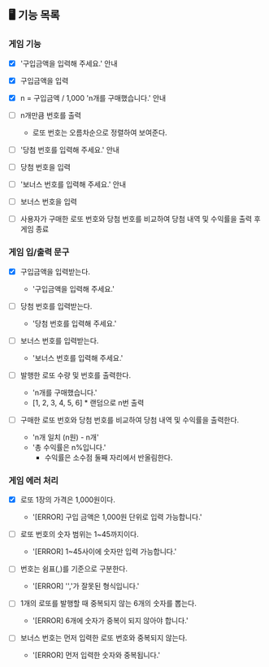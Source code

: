 ## 🖥️ 기능 목록

### 게임 기능
- [x] '구입금액을 입력해 주세요.' 안내

- [x] 구입금액을 입력

- [x] n = 구입금액 / 1,000 'n개를 구매했습니다.' 안내

- [ ] n개만큼 번호를 출력
  - 로또 번호는 오름차순으로 정렬하여 보여준다.

- [ ] '당첨 번호를 입력해 주세요.' 안내

- [ ] 당첨 번호을 입력

- [ ] '보너스 번호를 입력해 주세요.' 안내

- [ ] 보너스 번호을 입력

- [ ] 사용자가 구매한 로또 번호와 당첨 번호를 비교하여 당첨 내역 및 수익률을 출력 후 게임 종료


### 게임 입/출력 문구
- [x] 구입금액을 입력받는다.
  - '구입금액을 입력해 주세요.'

- [ ] 당첨 번호를 입력받는다.
  - '당첨 번호를 입력해 주세요.'

- [ ] 보너스 번호를 입력받는다.
  - '보너스 번호를 입력해 주세요.'

- [ ] 발행한 로또 수량 및 번호를 출력한다.
  - 'n개를 구매했습니다.'
  - [1, 2, 3, 4, 5, 6] * 랜덤으로 n번 출력

- [ ] 구매한 로또 번호와 당첨 번호를 비교하여 당첨 내역 및 수익률을 출력한다.
  - 'n개 일치 (n원) - n개'
  - '총 수익률은 n%입니다.'
    - 수익률은 소수점 둘째 자리에서 반올림한다.


### 게임 에러 처리
- [x] 로또 1장의 가격은 1,000원이다.
  - '[ERROR] 구입 금액은 1,000원 단위로 입력 가능합니다.'

- [ ] 로또 번호의 숫자 범위는 1~45까지이다.
  - '[ERROR] 1~45사이에 숫자만 입력 가능합니다.'

- [ ] 번호는 쉼표(,)를 기준으로 구분한다.
  - '[ERROR] '','가 잘못된 형식입니다.'

- [ ] 1개의 로또를 발행할 때 중복되지 않는 6개의 숫자를 뽑는다.
  - '[ERROR] 6개에 숫자가 중복이 되지 않아야 합니다.'

- [ ] 보너스 번호는 먼저 입력한 로또 번호와 중복되지 않는다.
  - '[ERROR] 먼저 입력한 숫자와 중복됩니다.'